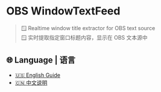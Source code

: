 # OBS WindowTextFeed

> 🪟 Realtime window title extractor for OBS text source  
> 🪟 实时提取指定窗口标题内容，显示在 OBS 文本源中

## 🌐 Language | 语言

- [🇺🇸 English Guide](#-english-guide)
- [🇨🇳 中文说明](#-中文说明)

